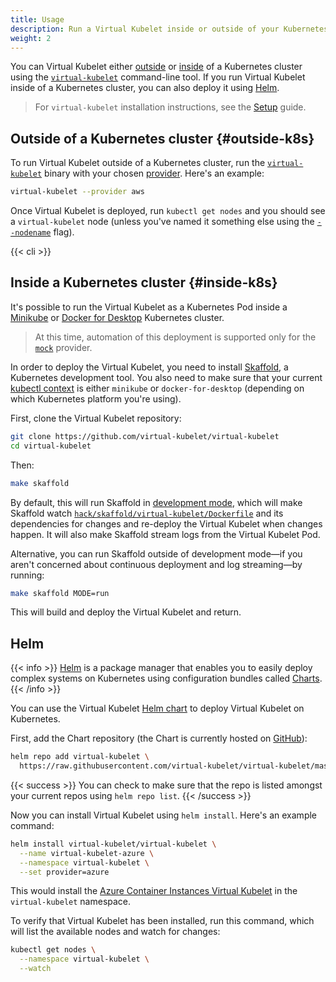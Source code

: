 ```yaml
---
title: Usage
description: Run a Virtual Kubelet inside or outside of your Kubernetes cluster
weight: 2
---
```


You can Virtual Kubelet either [outside](#outside-k8s) or [inside](#inside-k8s) of a Kubernetes cluster using the [`virtual-kubelet`](#virtual-kubelet-cli) command-line tool. If you run Virtual Kubelet inside of a Kubernetes cluster, you can also deploy it using [Helm](#helm).

> For `virtual-kubelet` installation instructions, see the [Setup](../setup) guide.

## Outside of a Kubernetes cluster {#outside-k8s}

To run Virtual Kubelet outside of a Kubernetes cluster, run the [`virtual-kubelet`](#virtual-kubelet-cli) binary with your chosen [provider](../providers). Here's an example:

```bash
virtual-kubelet --provider aws
```

Once Virtual Kubelet is deployed, run `kubectl get nodes` and you should see a `virtual-kubelet` node (unless you've named it something else using the [`--nodename`](#virtual-kubelet-cli) flag).

<!-- The CLI docs are generated using the shortcode in layouts/shortcodes/cli.html
and the YAML config in data/cli.yaml
-->
{{< cli >}}

## Inside a Kubernetes cluster {#inside-k8s}

It's possible to run the Virtual Kubelet as a Kubernetes Pod inside a [Minikube](https://kubernetes.io/docs/setup/minikube/) or [Docker for Desktop](https://docs.docker.com/docker-for-windows/kubernetes/) Kubernetes cluster.

> At this time, automation of this deployment is supported only for the [`mock`](https://github.com/virtual-kubelet/virtual-kubelet/tree/master/providers/mock) provider.

In order to deploy the Virtual Kubelet, you need to install [Skaffold](https://skaffold.dev/), a Kubernetes development tool. You also need to make sure that your current [kubectl context](https://kubernetes.io/docs/tasks/access-application-cluster/configure-access-multiple-clusters/) is either `minikube` or `docker-for-desktop` (depending on which Kubernetes platform you're using).

First, clone the Virtual Kubelet repository:

```bash
git clone https://github.com/virtual-kubelet/virtual-kubelet
cd virtual-kubelet
```

Then:

```bash
make skaffold
```

By default, this will run Skaffold in [development mode](https://github.com/GoogleContainerTools/skaffold#skaffold-dev), which will make Skaffold watch [`hack/skaffold/virtual-kubelet/Dockerfile`](https://github.com/virtual-kubelet/virtual-kubelet/blob/master/hack/skaffold/virtual-kubelet/Dockerfile) and its dependencies for changes and re-deploy the Virtual Kubelet when changes happen. It will also make Skaffold stream logs from the Virtual Kubelet Pod.

Alternative, you can run Skaffold outside of development mode—if you aren't concerned about continuous deployment and log streaming—by running:

```bash
make skaffold MODE=run
```

This will build and deploy the Virtual Kubelet and return.

## Helm

{{< info >}}
[Helm](https://helm.sh) is a package manager that enables you to easily deploy complex systems on Kubernetes using configuration bundles called [Charts](https://docs.helm.sh/developing_charts/).
{{< /info >}}

You can use the Virtual Kubelet [Helm chart](https://github.com/virtual-kubelet/virtual-kubelet/tree/master/charts) to deploy Virtual Kubelet on Kubernetes.

First, add the Chart repository (the Chart is currently hosted on [GitHub](https://github.com)):

```bash
helm repo add virtual-kubelet \
  https://raw.githubusercontent.com/virtual-kubelet/virtual-kubelet/master/charts
```

{{< success >}}
You can check to make sure that the repo is listed amongst your current repos using `helm repo list`.
{{< /success >}}

Now you can install Virtual Kubelet using `helm install`. Here's an example command:

```bash
helm install virtual-kubelet/virtual-kubelet \
  --name virtual-kubelet-azure \
  --namespace virtual-kubelet \
  --set provider=azure
```

This would install the [Azure Container Instances Virtual Kubelet](https://github.com/virtual-kubelet/virtual-kubelet/tree/master/providers/azure) in the `virtual-kubelet` namespace.

To verify that Virtual Kubelet has been installed, run this command, which will list the available nodes and watch for changes:

```bash
kubectl get nodes \
  --namespace virtual-kubelet \
  --watch
```
